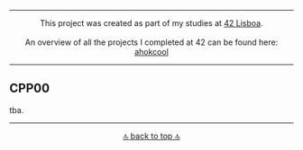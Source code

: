 <!-- ahokcool HEADER START-->
---
<div align="center">
This project was created as part of my studies at  <a href="https://www.42lisboa.com" target="_blank">42 Lisboa</a>.<br><br>
<a id="top"></a>
An overview of all the projects I completed at 42 can be found here: <a href="https://github.com/ahokcool/ahokcool/blob/main/README.md" target="_blank">ahokcool</a>
</div>

---
<!-- ahokcool HEADER END-->

## CPP00

tba.

<!-- ahokcool FOOTER-->
---
<p align="center">
  <a href="#top">🔝 back to top 🔝</a>
</p>
